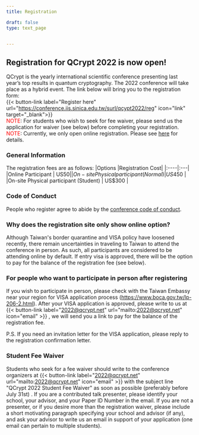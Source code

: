 ```yaml
---
title: Registration

draft: false
type: text_page


---
```


## Registration for QCrypt 2022 is now open!
QCrypt is the yearly international scientific conference presenting last year’s top results in quantum cryptography. The 2022 conference will take place as a hybrid event. The link below will bring you to the registration form:<br>
{{< button-link label="Register here" url="https://conference.iis.sinica.edu.tw/surl/qcypt2022/reg" icon="link" target="_blank">}}<br>
<a style="color: red">NOTE</a>: For students who wish to seek for fee waiver, please send us the application for waiver (see below) before completing your registration.<br>
<a style="color: red">NOTE</a>: Currently, we only open online registration. Please see <a href="/registration/#why-does-the-registration-site-only-show-online-option">here</a> for details.


### General Information
The registration fees are as follows:
|Options |Registration Cost|
|:----|:---|
|Online Participant | US$50 |
|On-site Physical participant (Normal) | US$450 |
|On-site Physical participant (Student) | US$300 |

### Code of Conduct
People who register agree to abide by the <a href="/code-of-conduct">conference code of conduct</a>.


### Why does the registration site only show online option?
Although Taiwan's border quarantine and VISA policy have loosened recently, there remain uncertainties in traveling to Taiwan to attend the conference in person. As such, all participants are considered to be attending online by default. If entry visa is approved, there will be the option to pay for the balance of the registration fee (see below).

### For people who want to participate in person after registering
If you wish to participate in person, please check with the Taiwan Embassy near your region for VISA application process (<a target="_blank" href="https://www.boca.gov.tw/lp-206-2.html">https://www.boca.gov.tw/lp-206-2.html</a>). After your VISA application is approved, please write to us at {{< button-link label="2022@qcrypt.net" url="mailto:2022@qcrypt.net" icon="email" >}} , we will send you a link to pay for the balance of the registration fee.

P.S. If you need an invitation letter for the VISA application, please reply to the registration confirmation letter.

### Student Fee Waiver
Students who seek for a fee waiver should write to the conference organizers at {{< button-link label="2022@qcrypt.net" url="mailto:2022@qcrypt.net" icon="email" >}} with the subject line "QCrypt 2022 Student Fee Waiver" as soon as possible (preferably before July 31st) . If you are a contributed talk presenter, please identify your school, your advisor, and your Paper ID Number in the email. If you are not a presenter, or if you desire more than the registration waiver, please include a short motivating paragraph specifying your school and advisor (if any), and ask your advisor to write us an email in support of your application (one email can pertain to multiple students).

<!-- **You can still register for the conference, but participation links will only be sent out twice a day.** In the meanwhile, you can watch the live stream on our QCrypt Conference YouTube channel: https://www.youtube.com/channel/UClpn9CxuZPHw3nzhdv0m3Hw/videos

In case of questions or technical difficulties, please contact: {{< button-link label="2022@qcrypt.net" url="mailto:2022@qcrypt.net" icon="email" >}}-->
